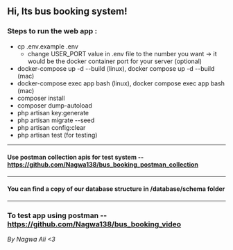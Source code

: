 ## Hi, Its bus booking system!

### Steps to run the web app : 

- cp .env.example .env 
  - change USER_PORT value in .env file to the number you want -> it would be the docker container port for your server (optional)
- docker-compose up -d --build (linux), docker compose up -d --build (mac)
- docker-compose exec app bash (linux), docker compose exec app bash (mac)
- composer install 
- composer dump-autoload 
- php artisan key:generate
- php artisan migrate --seed
- php artisan config:clear
- php artisan test (for testing)

<hr>

#### Use postman collection apis for test system -- https://github.com/Nagwa138/bus_booking_postman_collection 

<hr>

#### You can find a copy of our database structure in /database/schema folder

<hr>

### To test app using postman -- https://github.com/Nagwa138/bus_booking_video

<i> By Nagwa Ali <3 </i>
